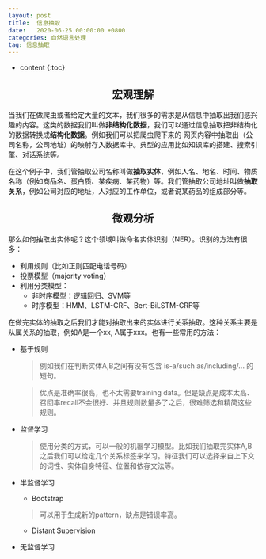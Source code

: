 ```yaml
---
layout: post
title:  信息抽取
date:   2020-06-25 00:00:00 +0800
categories: 自然语言处理
tag: 信息抽取
---
```


* content
{:toc}


<h2 align="center">宏观理解</h2>

当我们在做爬虫或者给定大量的文本，我们很多的需求是从信息中抽取出我们感兴趣的内容。这类的数据我们叫做**非结构化数据**，我们可以通过信息抽取把非结构化的数据转换成**结构化数据**。例如我们可以把爬虫爬下来的
网页内容中抽取出（公司名称，公司地址）的映射存入数据库中。典型的应用比如知识库的搭建、搜索引擎、对话系统等。

在这个例子中，我们管抽取公司名称叫做**抽取实体**，例如人名、地名、时间、物质名称（例如商品名、蛋白质、某疾病、某药物）等。我们管抽取公司地址叫做**抽取关系**，例如公司对应的地址，人对应的工作单位，或者说某药品的组成部分等。

<h2 align="center">微观分析</h2>

那么如何抽取出实体呢？这个领域叫做命名实体识别（NER）。识别的方法有很多：

* 利用规则（比如正则匹配电话号码）
* 投票模型（majority voting）
* 利用分类模型：
  - 非时序模型：逻辑回归、SVM等
  - 时序模型：HMM、LSTM-CRF、Bert-BiLSTM-CRF等
  
  
在做完实体的抽取之后我们才能对抽取出来的实体进行关系抽取。这种关系主要是从属关系的抽取，例如A是一个xx, A属于xxx。也有一些常用的方法：

* 基于规则
  > 例如我们在判断实体A,B之间有没有包含 is-a/such as/including/... 的短句。
  
  > 优点是准确率很高，也不太需要training data。但是缺点是成本太高、召回率recall不会很好、并且规则数量多了之后，很难筛选和精简这些规则。
* 监督学习
  > 使用分类的方式，可以一般的机器学习模型。比如我们抽取完实体A,B之后我们可以给定几个关系标签来学习。特征我们可以选择来自上下文的词性、实体自身特征、位置和依存文法等。
* 半监督学习
  - Bootstrap
  > 可以用于生成新的pattern，缺点是错误率高。
  - Distant Supervision
* 无监督学习






